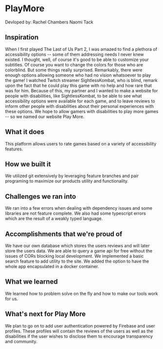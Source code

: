 # PlayMore

Devloped by:
Rachel Chambers
Naomi Tack

## Inspiration

When I first played The Last of Us Part 2, I was amazed to find a plethora of accessibility options -- some of them addressing needs I never knew existed. I thought, well, of course it's good to be able to customize your subtitles. Of course you want to change the colors for those who are colorblind. But some things really surprised. Remarkably, there were enough options allowing someone who had no vision whatsoever to play the game! I watched Twitch streamer SightlessKombat, who is blind, remark upon the fact that he could play this game with no help and how rare that was for him. Because of this, my partner and I wanted to make a website for people with disabilities, like SightlessKombat, to be able to see what accessibility options were available for each game, and to leave reviews to inform other people with disabilities about their personal experiences with these options. We hope to allow gamers with disabilities to play more games -- so we named our website Play More.


## What it does
This platform allows users to rate games based on a variety of accessibility features.

## How we built it
We utilized git extensively by leveraging feature branches and pair programing to maximize our products utility and functionality.

## Challenges we ran into
We ran into a few errors when dealing with dependency issues and some libraries are not feature complete. We also had some typescript errors which are the result of a weakly typed language.

## Accomplishments that we're proud of
We have our own database which stores the users reviews and will later store the users data.
We are able to query a game api for free without the issues of CORs blocking local development.
We implemented a basic search feature to add utility to the site.
We added the option to have the whole app encapsulated in a docker container. 

## What we learned
We learned how to problem solve on the fly and how to make our tools work for us.

## What's next for Play More
We plan to go on to add user authentication powered by Firebase and user profiles. These profiles will contain the reviews of the users as well as the disabilities if the user wishes to disclose them to encourage transparency and community.
